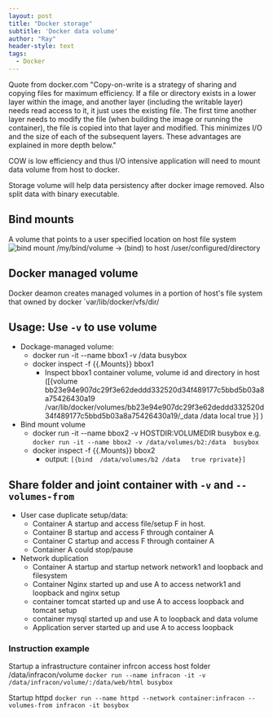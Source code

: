 ```yaml
---
layout: post
title: "Docker storage"
subtitle: 'Docker data volume'
author: "Ray"
header-style: text
tags:
  - Docker
---
```


Quote from docker.com
"Copy-on-write is a strategy of sharing and copying files for maximum efficiency. If a file or directory exists in a lower layer within the image, and another layer (including the writable layer) needs read access to it, it just uses the existing file. The first time another layer needs to modify the file (when building the image or running the container), the file is copied into that layer and modified. This minimizes I/O and the size of each of the subsequent layers. These advantages are explained in more depth below."

COW is low efficiency and thus I/O intensive application will need to mount data volume from host to docker.

Storage volume will help data persistency after docker image removed. Also split data with binary executable.

## Bind mounts 
A volume that points to a user specified location on host file system
![bind mount](https://docs.docker.com/storage/images/types-of-mounts-bind.png)
/my/bind/volume  -> (bind)  to host /user/configured/directory

## Docker managed volume
Docker deamon creates managed volumes in a portion of host's file system that owned by docker
`var/lib/docker/vfs/dir/<volume-id>

## Usage: Use `-v` to use volume
* Dockage-managed volume:
  * docker run -it --name bbox1 -v /data busybox
  * docker inspect -f {{.Mounts}} bbox1
    * Inspect bbox1 container volume, volume id and directory in host ([{volume bb23e94e907dc29f3e62deddd332520d34f489177c5bbd5b03a8a75426430a19 /var/lib/docker/volumes/bb23e94e907dc29f3e62deddd332520d34f489177c5bbd5b03a8a75426430a19/_data /data local  true }]
)
* Bind mount volume
  * docker run -it --name bbox2 -v HOSTDIR:VOLUMEDIR  busybox  e.g. `docker run -it --name bbox2 -v /data/volumes/b2:/data  busybox`
  * docker inspect -f {{.Mounts}} bbox2
    * output: `[{bind  /data/volumes/b2 /data   true rprivate}]`

## Share folder and joint container with `-v` and `--volumes-from`
* User case duplicate setup/data:
  * Container A startup and access file/setup F in host.
  * Container B startup and access F through container A
  * Container C startup and access F through container A
  * Container A could stop/pause
* Network duplication
  * Container A startup and startup network network1 and loopback and filesystem
  * Container Nginx started up and use A to access network1 and loopback and nginx setup
  * container tomcat started up and use A to access loopback and tomcat setup
  * container mysql started up and use A to loopback and data volume
  * Application server started up and use A to access loopback


### Instruction example
Startup a infrastructure container infrcon access host folder /data/infracon/volume
`docker run --name infracon -it -v /data/infracon/volume/:/data/web/html busybox`

Startup httpd
`docker run --name httpd --network container:infracon --volumes-from infracon -it bosybox` 